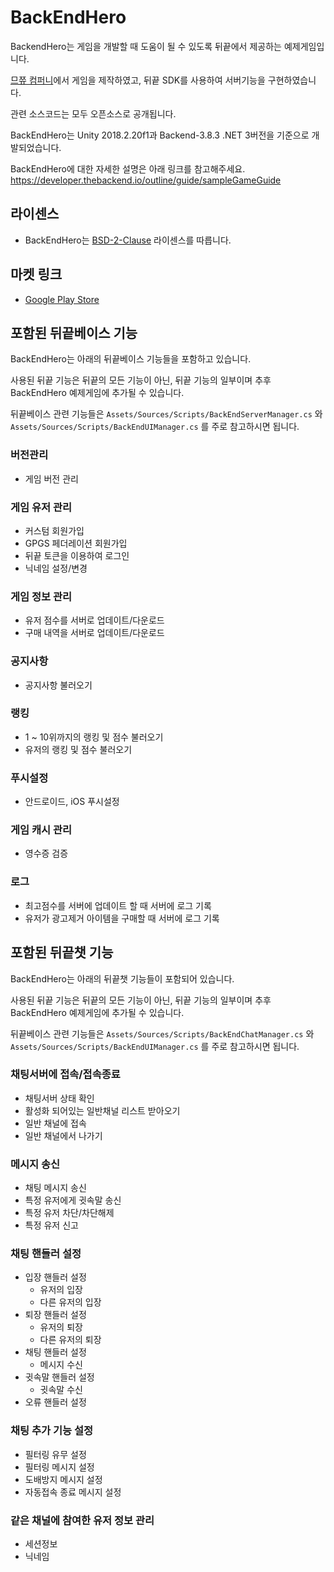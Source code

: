 # BackEndHero
BackendHero는 게임을 개발할 때 도움이 될 수 있도록 뒤끝에서 제공하는 예제게임입니다.

[므쮸 컴퍼니](http://mmzzuu.com/)에서 게임을 제작하였고, 뒤끝 SDK를 사용하여 서버기능을 구현하였습니다.

관련 소스코드는 모두 오픈소스로 공개됩니다.

BackEndHero는 Unity 2018.2.20f1과 Backend-3.8.3 .NET 3버전을 기준으로 개발되었습니다.

BackEndHero에 대한 자세한 설명은 아래 링크를 참고해주세요.
https://developer.thebackend.io/outline/guide/sampleGameGuide

## 라이센스
* BackEndHero는 [BSD-2-Clause](https://github.com/thebackend-io/BackEndHero/blob/master/LICENSE) 라이센스를 따릅니다.

## 마켓 링크
<!-- - [Apple App Store](https://apps.apple.com/us/app/backend-hero/id1461432877?l=ko&ls=1) -->
- [Google Play Store](https://play.google.com/store/apps/details?id=io.thebackend.backendhero)


## 포함된 뒤끝베이스 기능
BackEndHero는 아래의 뒤끝베이스 기능들을 포함하고 있습니다.

사용된 뒤끝 기능은 뒤끝의 모든 기능이 아닌, 뒤끝 기능의 일부이며 추후 BackEndHero 예제게임에 추가될 수 있습니다.

뒤끝베이스 관련 기능들은 `Assets/Sources/Scripts/BackEndServerManager.cs` 와 `Assets/Sources/Scripts/BackEndUIManager.cs` 를 주로 참고하시면 됩니다.

### 버전관리
* 게임 버전 관리

### 게임 유저 관리
* 커스텀 회원가입
* GPGS 페더레이션 회원가입
* 뒤끝 토큰을 이용하여 로그인
* 닉네임 설정/변경

### 게임 정보 관리
* 유저 점수를 서버로 업데이트/다운로드
* 구매 내역을 서버로 업데이트/다운로드

### 공지사항
* 공지사항 불러오기

### 랭킹
* 1 ~ 10위까지의 랭킹 및 점수 불러오기
* 유저의 랭킹 및 점수 불러오기

### 푸시설정
* 안드로이드, iOS 푸시설정

### 게임 캐시 관리
* 영수증 검증

### 로그
* 최고점수를 서버에 업데이트 할 때 서버에 로그 기록
* 유저가 광고제거 아이템을 구매할 때 서버에 로그 기록


## 포함된 뒤끝챗 기능
BackEndHero는 아래의 뒤끝챗 기능들이 포함되어 있습니다.

사용된 뒤끝 기능은 뒤끝의 모든 기능이 아닌, 뒤끝 기능의 일부이며 추후 BackEndHero 예제게임에 추가될 수 있습니다.

뒤끝베이스 관련 기능들은 `Assets/Sources/Scripts/BackEndChatManager.cs` 와 `Assets/Sources/Scripts/BackEndUIManager.cs` 를 주로 참고하시면 됩니다.

### 채팅서버에 접속/접속종료
* 채팅서버 상태 확인
* 활성화 되어있는 일반채널 리스트 받아오기
* 일반 채널에 접속
* 일반 채널에서 나가기

### 메시지 송신
* 채팅 메시지 송신
* 특정 유저에게 귓속말 송신
* 특정 유저 차단/차단해제
* 특정 유저 신고

### 채팅 핸들러 설정
* 입장 핸들러 설정
    * 유저의 입장
    * 다른 유저의 입장
* 퇴장 핸들러 설정
    * 유저의 퇴장
    * 다른 유저의 퇴장
* 채팅 핸들러 설정
    * 메시지 수신
* 귓속말 핸들러 설정
    * 귓속말 수신
* 오류 핸들러 설정

### 채팅 추가 기능 설정
* 필터링 유무 설정
* 필터링 메시지 설정
* 도배방지 메시지 설정
* 자동접속 종료 메시지 설정

### 같은 채널에 참여한 유저 정보 관리
* 세션정보
* 닉네임
